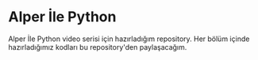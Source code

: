# Alper İle Python

Alper İle Python video serisi için hazırladığım repository. Her bölüm içinde hazırladığımız kodları bu repository'den paylaşacağım.
